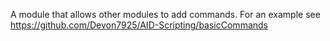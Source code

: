 A module that allows other modules to add commands. For an example see https://github.com/Devon7925/AID-Scripting/basicCommands